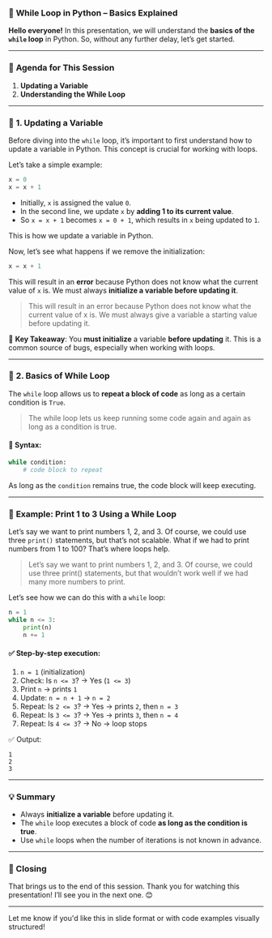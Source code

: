 ### 🎥 **While Loop in Python – Basics Explained**

**Hello everyone!**
In this presentation, we will understand the **basics of the `while` loop** in Python. So, without any further delay, let’s get started.

---

### 🧩 **Agenda for This Session**

1. **Updating a Variable**
2. **Understanding the While Loop**

---

### 🧠 **1. Updating a Variable**

Before diving into the `while` loop, it’s important to first understand how to update a variable in Python. This concept is crucial for working with loops.

Let’s take a simple example:

```python
x = 0
x = x + 1
```

* Initially, `x` is assigned the value `0`.
* In the second line, we update `x` by **adding 1 to its current value**.
* So `x = x + 1` becomes `x = 0 + 1`, which results in `x` being updated to `1`.

This is how we update a variable in Python.

Now, let’s see what happens if we remove the initialization:

```python
x = x + 1
```

This will result in an **error** because Python does not know what the current value of `x` is. We must always **initialize a variable before updating it**.
> This will result in an error because Python does not know what the current value of x is. We must always give a variable a starting value before updating it.

🔴 **Key Takeaway**:
You **must initialize** a variable **before updating** it. This is a common source of bugs, especially when working with loops.

---

### 🔁 **2. Basics of While Loop**

The `while` loop allows us to **repeat a block of code** as long as a certain condition is `True`.
> The while loop lets us keep running some code again and again as long as a condition is true.

#### 📌 Syntax:

```python
while condition:
    # code block to repeat
```

As long as the `condition` remains true, the code block will keep executing.

---

### 🧪 **Example: Print 1 to 3 Using a While Loop**

Let’s say we want to print numbers 1, 2, and 3. Of course, we could use three `print()` statements, but that’s not scalable. What if we had to print numbers from 1 to 100? That’s where loops help.
> Let’s say we want to print numbers 1, 2, and 3. Of course, we could use three print() statements, but that wouldn’t work well if we had many more numbers to print.

Let’s see how we can do this with a `while` loop:

```python
n = 1
while n <= 3:
    print(n)
    n += 1
```

#### ✅ Step-by-step execution:

1. `n = 1` (initialization)
2. Check: Is `n <= 3`? → Yes (`1 <= 3`)
3. Print `n` → prints `1`
4. Update: `n = n + 1` → `n = 2`
5. Repeat: Is `2 <= 3`? → Yes → prints `2`, then `n = 3`
6. Repeat: Is `3 <= 3`? → Yes → prints `3`, then `n = 4`
7. Repeat: Is `4 <= 3`? → No → loop stops

✅ Output:

```
1
2
3
```

---

### 💡 Summary

* Always **initialize a variable** before updating it.
* The `while` loop executes a block of code **as long as the condition is true**.
* Use `while` loops when the number of iterations is not known in advance.

---

### 👋 Closing

That brings us to the end of this session.
Thank you for watching this presentation!
I’ll see you in the next one. 😊

---

Let me know if you'd like this in slide format or with code examples visually structured!
